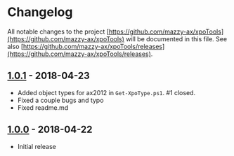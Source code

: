 # Changelog

All notable changes to the project [https://github.com/mazzy-ax/xpoTools](https://github.com/mazzy-ax/xpoTools) will be documented in this file. See also [https://github.com/mazzy-ax/xpoTools/releases](https://github.com/mazzy-ax/xpoTools/releases).

## [1.0.1](https://github.com/mazzy-ax/xpoTools/compare/1.0.1...1.0.0) - 2018-04-23

* Added object types for ax2012 in `Get-XpoType.ps1`. #1 closed.
* Fixed a couple bugs and typo
* Fixed readme.md

## [1.0.0](https://github.com/mazzy-ax/xpoTools/compare/1.0.0...master) - 2018-04-22

* Initial release
